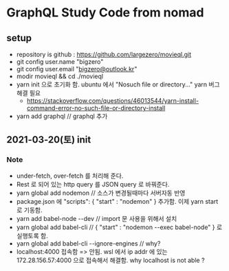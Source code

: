 # GraphQL Study Code from nomad
## setup
  * repository is github : https://github.com/largezero/movieql.git
  * git config user.name "bigzero"
  * git config user.email "bigzero@outlook.kr"
  * modir movieql && cd ./movieql
  * yarn init 으로 초기화 함. ubuntu 에서 "Nosuch file or directory..." yarn 버그 해결 필요
    + https://stackoverflow.com/questions/46013544/yarn-install-command-error-no-such-file-or-directory-install
  * yarn add graphql // graphql 추가

## 2021-03-20(토) init
### Note  
  * under-fetch, over-fetch 를 처리해 준다.
  * Rest 로 되어 있는 http query 를 JSON query 로 바꿔준다.
  * yarn global add nodemon // 소스가 변경될때마다 서버자동 반영
  * package.json 에 "scripts": { "start" : "nodemon" } 추가함. 이제 yarn start 로 기동함.
  * yarn add babel-node --dev // import 문 사용을 위해서 설치
  * yarn global add babel-cli // { "start" : "nodemon --exec babel-node" } 로 실행토록 함. 
  * yarn global add babel-cli --ignore-engines // why?
  * localhost:4000 접속함 => 안됨. wsl 에서 ip addr 에 있는 172.28.156.57:4000 으로 접속해서 해결함. why localhost is not able ?
